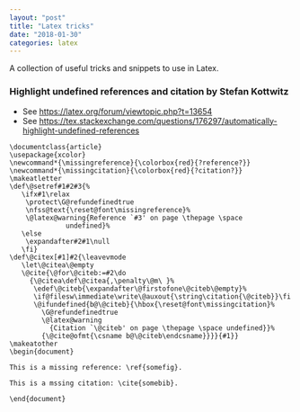```yaml
---
layout: "post"
title: "Latex tricks"
date: "2018-01-30"
categories: latex
---
```


A collection of useful tricks and snippets to use in Latex.


### Highlight undefined references and citation by Stefan Kottwitz

- See https://latex.org/forum/viewtopic.php?t=13654
- See https://tex.stackexchange.com/questions/176297/automatically-highlight-undefined-references


```
\documentclass{article}
\usepackage{xcolor}
\newcommand*{\missingreference}{\colorbox{red}{?reference?}}
\newcommand*{\missingcitation}{\colorbox{red}{?citation?}}
\makeatletter
\def\@setref#1#2#3{%
   \ifx#1\relax
    \protect\G@refundefinedtrue
    \nfss@text{\reset@font\missingreference}%
    \@latex@warning{Reference `#3' on page \thepage \space
              undefined}%
   \else
    \expandafter#2#1\null
   \fi}
\def\@citex[#1]#2{\leavevmode
   \let\@citea\@empty
   \@cite{\@for\@citeb:=#2\do
     {\@citea\def\@citea{,\penalty\@m\ }%
      \edef\@citeb{\expandafter\@firstofone\@citeb\@empty}%
      \if@filesw\immediate\write\@auxout{\string\citation{\@citeb}}\fi
      \@ifundefined{b@\@citeb}{\hbox{\reset@font\missingcitation}%
        \G@refundefinedtrue
        \@latex@warning
          {Citation `\@citeb' on page \thepage \space undefined}}%
        {\@cite@ofmt{\csname b@\@citeb\endcsname}}}}{#1}}
\makeatother
\begin{document}

This is a missing reference: \ref{somefig}.

This is a mssing citation: \cite{somebib}.

\end{document}
```
